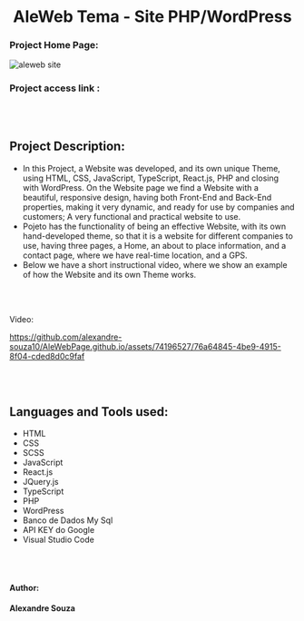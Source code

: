 <h1 align="center"> AleWeb Tema - Site PHP/WordPress</h1>

### Project Home Page:
![aleweb site](https://github.com/alexandre-souza10/AleWebPage.github.io/assets/74196527/613360d4-3ec2-4663-95ff-b9d8de1e8231)


### Project access link :

<br></br>

## Project Description:
- In this Project, a Website was developed, and its own unique Theme, using HTML, CSS, JavaScript, TypeScript, React.js, PHP and closing with WordPress. On the Website page we find a Website with a beautiful, responsive design, having both Front-End and Back-End properties, making it very dynamic, and ready for use by companies and customers; A very functional and practical website to use.
- Pojeto has the functionality of being an effective Website, with its own hand-developed theme, so that it is a website for different companies to use, having three pages, a Home, an about to place information, and a contact page, where we have real-time location, and a GPS.
- Below we have a short instructional video, where we show an example of how the Website and its own Theme works.

<br></br>

Video:


https://github.com/alexandre-souza10/AleWebPage.github.io/assets/74196527/76a64845-4be9-4915-8f04-cded8d0c9faf


<br></br>

## Languages ​​and Tools used:
- HTML
- CSS
- SCSS
- JavaScript
- React.js
- JQuery.js
- TypeScript
- PHP
- WordPress
- Banco de Dados My Sql
- API KEY do Google
- Visual Studio Code

<br></br>

#### Author: 
**Alexandre Souza**

